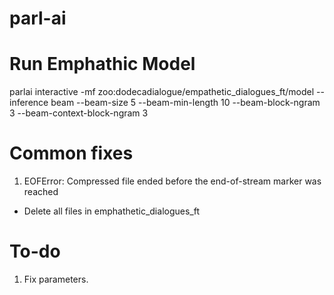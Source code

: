 # parl-ai

# Run Emphathic Model
parlai interactive -mf zoo:dodecadialogue/empathetic_dialogues_ft/model --inference beam --beam-size 5 --beam-min-length 10 --beam-block-ngram 3 --beam-context-block-ngram 3

# Common fixes

1. EOFError: Compressed file ended before the end-of-stream marker was reached
- Delete all files in emphathetic_dialogues_ft

# To-do
1. Fix parameters.